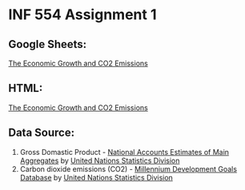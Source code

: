 # INF 554 Assignment 1
## Google Sheets:
[The Economic Growth and CO2 Emissions](https://docs.google.com/spreadsheets/d/1XmLY1uf3i1E_08Cutr1C9hXbOMWYBNqacr97ewZ66Kw/edit?usp=sharing)

## HTML:
[The Economic Growth and CO2 Emissions](https://github.com/INF554Fall17/a1-Cheng-Lin-Li/blob/master/index.html)

## Data Source:
1. Gross Domastic Product - [National Accounts Estimates of Main Aggregates](http://data.un.org/Data.aspx?d=SNAAMA&f=grID%3a101%3bcurrID%3aUSD%3bpcFlag%3a0%3bitID%3a9) by [United Nations Statistics Division](https://unstats.un.org/home/)
2. Carbon dioxide emissions (CO2) - [Millennium Development Goals Database](http://data.un.org/Data.aspx?q=CO2&d=MDG&f=seriesRowID%3a749#MDG) by [United Nations Statistics Division](https://unstats.un.org/home/)
